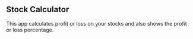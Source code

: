 ## Stock Calculator

This app calculates profit or loss on your stocks and also shows the profit or loss percentage.
